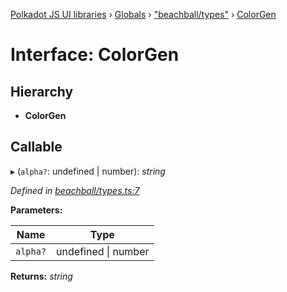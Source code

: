 [Polkadot JS UI libraries](../README.md) › [Globals](../globals.md) › ["beachball/types"](../modules/_beachball_types_.md) › [ColorGen](_beachball_types_.colorgen.md)

# Interface: ColorGen

## Hierarchy

* **ColorGen**

## Callable

▸ (`alpha?`: undefined | number): *string*

*Defined in [beachball/types.ts:7](https://github.com/polkadot-js/ui/blob/82315bd34/packages/ui-shared/src/icons/beachball/types.ts#L7)*

**Parameters:**

Name | Type |
------ | ------ |
`alpha?` | undefined &#124; number |

**Returns:** *string*
